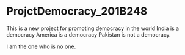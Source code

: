 # ProjctDemocracy_201B248
This is a new project for promoting democracy in the world
India is a democracy
America is a democracy
Pakistan is not a democracy.

I am the one who is no one.



